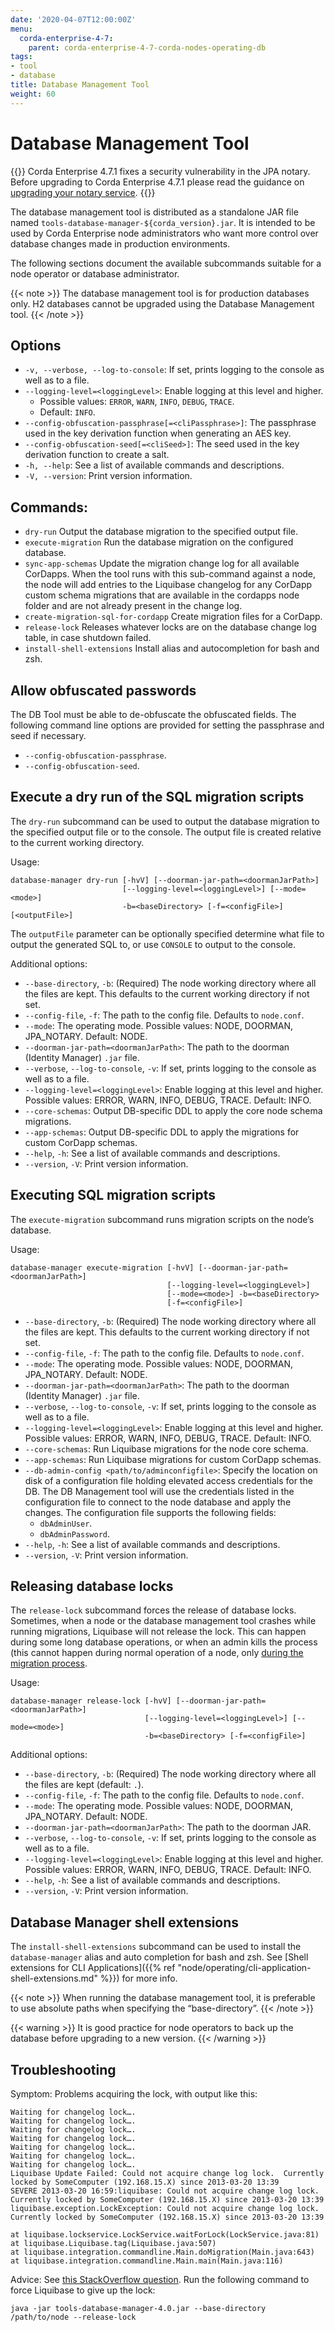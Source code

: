 ```yaml
---
date: '2020-04-07T12:00:00Z'
menu:
  corda-enterprise-4-7:
    parent: corda-enterprise-4-7-corda-nodes-operating-db
tags:
- tool
- database
title: Database Management Tool
weight: 60
---
```


# Database Management Tool

{{<warning>}}
Corda Enterprise 4.7.1 fixes a security vulnerability in the JPA notary. Before upgrading to Corda Enterprise 4.7.1 please read the guidance on [upgrading your notary service](notary/upgrading-the-ha-notary-service.md/).
{{</warning>}}

The database management tool is distributed as a standalone JAR file named `tools-database-manager-${corda_version}.jar`.
It is intended to be used by Corda Enterprise node administrators who want more control over database changes made in production
environments.

The following sections document the available subcommands suitable for a node operator or database administrator.

{{< note >}}
The database management tool is for production databases only. H2 databases cannot be upgraded using the Database Management tool.
{{< /note >}}

## Options

* `-v, --verbose, --log-to-console`: If set, prints logging to the console as well as to a file.
* `--logging-level=<loggingLevel>`: Enable logging at this level and higher.
    * Possible values: `ERROR`, `WARN`, `INFO`, `DEBUG`, `TRACE`.
    * Default: `INFO`.
* `--config-obfuscation-passphrase[=<cliPassphrase>]`: The passphrase used in the key derivation function when generating an AES key.
* `--config-obfuscation-seed[=<cliSeed>]`: The seed used in the key derivation function to create a salt.
* `-h, --help`: See a list of available commands and descriptions.
* `-V, --version`: Print version information.

## Commands:

* `dry-run` Output the database migration to the specified output file.
* `execute-migration` Run the database migration on the configured database.
* `sync-app-schemas` Update the migration change log for all available CorDapps. When the tool runs with this sub-command against a node, the node will add entries to the Liquibase changelog for any CorDapp custom schema migrations that are available in the cordapps node folder and are not already
present in the change log.
* `create-migration-sql-for-cordapp` Create migration files for a CorDapp.
* `release-lock` Releases whatever locks are on the database change log table, in case shutdown failed.
* `install-shell-extensions` Install alias and autocompletion for bash and zsh.

## Allow obfuscated passwords

The DB Tool must be able to de-obfuscate the obfuscated fields.
The following command line options are provided for setting the passphrase and seed if necessary.

* `--config-obfuscation-passphrase`.
* `--config-obfuscation-seed`.

## Execute a dry run of the SQL migration scripts

The `dry-run` subcommand can be used to output the database migration to the specified output file or to the console. The output file is created relative to the current working directory.

Usage:

```shell
database-manager dry-run [-hvV] [--doorman-jar-path=<doormanJarPath>]
                         [--logging-level=<loggingLevel>] [--mode=<mode>]
                         -b=<baseDirectory> [-f=<configFile>] [<outputFile>]
```

The `outputFile` parameter can be optionally specified determine what file to output the generated SQL to, or use
`CONSOLE` to output to the console.

Additional options:

* `--base-directory`, `-b`: (Required) The node working directory where all the files are kept. This defaults to the current working directory if not set.
* `--config-file`, `-f`: The path to the config file. Defaults to `node.conf`.
* `--mode`: The operating mode. Possible values: NODE, DOORMAN, JPA_NOTARY. Default: NODE.
* `--doorman-jar-path=<doormanJarPath>`: The path to the doorman (Identity Manager) `.jar` file.
* `--verbose`, `--log-to-console`, `-v`: If set, prints logging to the console as well as to a file.
* `--logging-level=<loggingLevel>`: Enable logging at this level and higher. Possible values: ERROR, WARN, INFO, DEBUG, TRACE. Default: INFO.
* `--core-schemas`: Output DB-specific DDL to apply the core node schema migrations.
* `--app-schemas`: Output DB-specific DDL to apply the migrations for custom CorDapp schemas.
* `--help`, `-h`: See a list of available commands and descriptions.
* `--version`, `-V`: Print version information.


## Executing SQL migration scripts

The `execute-migration` subcommand runs migration scripts on the node’s database.

Usage:

```shell
database-manager execute-migration [-hvV] [--doorman-jar-path=<doormanJarPath>]
                                   [--logging-level=<loggingLevel>]
                                   [--mode=<mode>] -b=<baseDirectory>
                                   [-f=<configFile>]
```


* `--base-directory`, `-b`: (Required) The node working directory where all the files are kept. This defaults to the current working directory if not set.
* `--config-file`, `-f`: The path to the config file. Defaults to `node.conf`.
* `--mode`: The operating mode. Possible values: NODE, DOORMAN, JPA_NOTARY. Default: NODE.
* `--doorman-jar-path=<doormanJarPath>`: The path to the doorman (Identity Manager) `.jar` file.
* `--verbose`, `--log-to-console`, `-v`: If set, prints logging to the console as well as to a file.
* `--logging-level=<loggingLevel>`: Enable logging at this level and higher. Possible values: ERROR, WARN, INFO, DEBUG, TRACE. Default: INFO.
* `--core-schemas`: Run Liquibase migrations for the node core schema.
* `--app-schemas`: Run Liquibase migrations for custom CorDapp schemas.
* `--db-admin-config <path/to/adminconfigfile>`: Specify the location on disk of a configuration file holding elevated access credentials for the DB. The DB Management tool will use the credentials listed in the configuration file to connect to the node database and apply the changes. The configuration file supports the following fields:
  * `dbAdminUser`.
  * `dbAdminPassword`.
* `--help`, `-h`: See a list of available commands and descriptions.
* `--version`, `-V`: Print version information.


## Releasing database locks

The `release-lock` subcommand forces the release of database locks. Sometimes, when a node or the database management
tool crashes while running migrations, Liquibase will not release the lock. This can happen during some long
database operations, or when an admin kills the process (this cannot happen during normal operation of a node,
only [during the migration process](http://www.liquibase.org/documentation/databasechangeloglock_table.html).

Usage:

```shell
database-manager release-lock [-hvV] [--doorman-jar-path=<doormanJarPath>]
                              [--logging-level=<loggingLevel>] [--mode=<mode>]
                              -b=<baseDirectory> [-f=<configFile>]
```

Additional options:

* `--base-directory`, `-b`: (Required) The node working directory where all the files are kept (default: `.`).
* `--config-file`, `-f`: The path to the config file. Defaults to `node.conf`.
* `--mode`: The operating mode. Possible values: NODE, DOORMAN, JPA_NOTARY. Default: NODE.
* `--doorman-jar-path=<doormanJarPath>`: The path to the doorman JAR.
* `--verbose`, `--log-to-console`, `-v`: If set, prints logging to the console as well as to a file.
* `--logging-level=<loggingLevel>`: Enable logging at this level and higher. Possible values: ERROR, WARN, INFO, DEBUG, TRACE. Default: INFO.
* `--help`, `-h`: See a list of available commands and descriptions.
* `--version`, `-V`: Print version information.


## Database Manager shell extensions

The `install-shell-extensions` subcommand can be used to install the `database-manager` alias and auto completion for
bash and zsh. See [Shell extensions for CLI Applications]({{% ref "node/operating/cli-application-shell-extensions.md" %}}) for more info.

{{< note >}}
When running the database management tool, it is preferable to use absolute paths when specifying the “base-directory”.
{{< /note >}}

{{< warning >}}
It is good practice for node operators to back up the database before upgrading to a new version.
{{< /warning >}}


## Troubleshooting

Symptom: Problems acquiring the lock, with output like this:

```
Waiting for changelog lock….
Waiting for changelog lock….
Waiting for changelog lock….
Waiting for changelog lock….
Waiting for changelog lock….
Waiting for changelog lock….
Waiting for changelog lock….
Liquibase Update Failed: Could not acquire change log lock.  Currently locked by SomeComputer (192.168.15.X) since 2013-03-20 13:39
SEVERE 2013-03-20 16:59:liquibase: Could not acquire change log lock.  Currently locked by SomeComputer (192.168.15.X) since 2013-03-20 13:39
liquibase.exception.LockException: Could not acquire change log lock.  Currently locked by SomeComputer (192.168.15.X) since 2013-03-20 13:39

at liquibase.lockservice.LockService.waitForLock(LockService.java:81)
at liquibase.Liquibase.tag(Liquibase.java:507)
at liquibase.integration.commandline.Main.doMigration(Main.java:643)
at liquibase.integration.commandline.Main.main(Main.java:116)
```

Advice: See [this StackOverflow question](https://stackoverflow.com/questions/15528795/liquibase-lock-reasons).
Run the following command to force Liquibase to give up the lock:

```
java -jar tools-database-manager-4.0.jar --base-directory /path/to/node --release-lock
```
